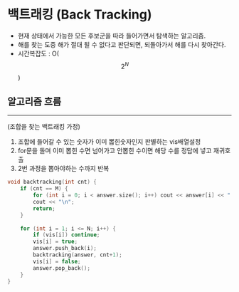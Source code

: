# 백트래킹 (Back Tracking)
- 현재 상태에서 가능한 모든 후보군을 따라 들어가면서 탐색하는 알고리즘.
- 해를 찾는 도중 해가 절대 될 수 없다고 판단되면, 되돌아가서 해를 다시 찾아간다.
- 시간복잡도 : O($$2^N$$)

## 알고리즘 흐름
---
(조합을 찾는 백트래킹 가정)
1. 조합에 들어갈 수 있는 숫자가 이미 뽑힌숫자인지 판별하는 vis배열설정
2. for문을 돌며 이미 뽑힌 수면 넘어가고 안뽑힌 수이면 해당 수를 정답에 넣고 재귀호출
3. 2번 과정을 뽑아야하는 수까지 반복
```c++
void backtracking(int cnt) {
    if (cnt == M) {
        for (int i = 0; i < answer.size(); i++) cout << answer[i] << " ";
        cout << "\n";
        return;
    }
    
    for (int i = 1; i <= N; i++) {
        if (vis[i]) continue;
        vis[i] = true;
        answer.push_back(i);
        backtracking(answer, cnt+1);
        vis[i] = false;
        answer.pop_back();
    }
}

```  

